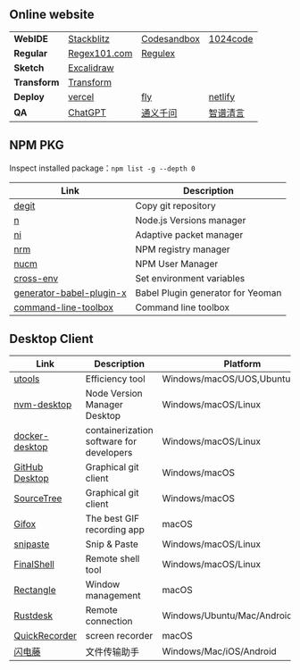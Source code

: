 ## Online website

<table style="margin-left: auto; margin-right: auto;">
  <tr>
      <td><strong>WebIDE</strong></td>
      <td>
          <a target="_blank" href="https://stackblitz.com/">Stackblitz</a>
      </td>
      <td>
          <a target="_blank" href="https://codesandbox.io/">Codesandbox</a>
      </td>
      <td>
          <a target="_blank" href="https://1024code.com/">1024code</a>
      </td> 
  </tr>
  <tr>
      <td><strong>Regular</strong></td>
      <td>
          <a target="_blank" href="https://regex101.com/">Regex101.com</a>
      </td>
      <td>
          <a target="_blank" href="https://jex.im/regulex/">Regulex</a>
      </td>
      <td></td>
  </tr>
  <tr>
      <td><strong>Sketch</strong></td>
      <td>
          <a target="_blank" href="https://board.dooring.vip/">Excalidraw</a>
      </td>
      <td></td>
      <td></td>
  </tr>
  <tr>
      <td><strong>Transform</strong></td>
      <td>
          <a target="_blank" href="https://transform.tools/">Transform</a>
      </td>
      <td></td>
      <td></td>
  </tr>
  <tr>
      <td><strong>Deploy</strong></td>
      <td>
          <a target="_blank" href="https://vercel.com">vercel</a>
      </td>
      <td>
          <a target="_blank" href="https://fly.io/">fly</a>
      </td>
      <td>
          <a target="_blank" href="https://www.netlify.com/">netlify</a>
      </td>
  </tr>
  <tr>
      <td><strong>QA</strong></td>
      <td>
          <a target="_blank" href="https://chat.openai.com/">ChatGPT</a>
      </td>
      <td>
          <a target="_blank" href="https://tongyi.aliyun.com/qianwen/">通义千问</a>
      </td>
      <td>
          <a target="_blank" href="https://chatglm.cn/main/alltoolsdetail">智谱清言</a>
      </td>
  </tr>
</table>

## NPM PKG
Inspect installed package：`npm list -g --depth 0`

| Link | Description |
|------|-------------|
|[degit](https://www.npmjs.com/package/degit)|Copy git repository|
|[n](https://www.npmjs.com/package/n)|Node.js Versions manager|
|[ni](https://www.npmjs.com/package/@antfu/ni)|Adaptive packet manager|
|[nrm](https://www.npmjs.com/package/nrm)|NPM registry manager|
|[nucm](https://www.npmjs.com/package/nucm)|NPM User Manager|
|[cross-env](https://www.npmjs.com/package/cross-env)|Set environment variables|
|[generator-babel-plugin-x](https://www.npmjs.com/package/generator-babel-plugin-x)|Babel Plugin generator for Yeoman|
|[command-line-toolbox](https://www.npmjs.com/package/command-line-toolbox)|Command line toolbox|

## Desktop Client

| Link | Description | Platform |
|------|-------------|----------|
|[utools](https://www.u.tools/)|Efficiency tool|Windows/macOS/UOS,Ubuntu,Deepin|
|[nvm-desktop](https://github.com/1111mp/nvm-desktop)|Node Version Manager Desktop|Windows/macOS/Linux|
|[docker-desktop](https://www.docker.com/products/docker-desktop/)|containerization software for developers|Windows/macOS/Linux|
|[GitHub Desktop](https://desktop.github.com/)|Graphical git client|Windows/macOS|
|[SourceTree](https://www.sourcetreeapp.com/)|Graphical git client|Windows/macOS|
|[Gifox](https://gifox.app/)|The best GIF recording app|macOS|
|[snipaste](https://www.snipaste.com/index.html)|Snip & Paste|Windows/macOS/Linux|
|[FinalShell](https://www.hostbuf.com/c/131.html)|Remote shell tool|Windows/macOS/Linux|
|[Rectangle](https://rectangleapp.com/)|Window management|macOS|
|[Rustdesk](https://rustdesk.com/)|Remote connection|Windows/Ubuntu/Mac/Android|
|[QuickRecorder](https://github.com/lihaoyun6/QuickRecorder)|screen recorder|macOS|
|[闪电藤](https://sdt.zishu.life/)|文件传输助手|Windows/Mac/iOS/Android|
